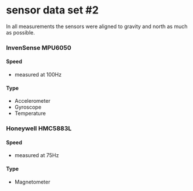 sensor data set #2
==================

In all measurements the sensors were aligned to gravity and north as much as possible.

### InvenSense MPU6050 ###

#### Speed ####

- measured at 100Hz

#### Type ####

- Accelerometer
- Gyroscope
- Temperature

### Honeywell HMC5883L ###

#### Speed ####

- measured at 75Hz

#### Type ####

- Magnetometer
